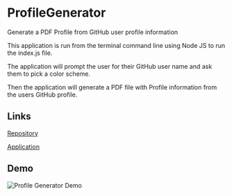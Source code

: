 # ProfileGenerator

Generate a PDF Profile from GitHub user profile information

This application is run from the terminal command line using Node JS
to run the index.js file.

The application will prompt the user for their GitHub user name and ask
them to pick a color scheme.

Then the application will generate a PDF file with Profile information
from the users GitHub profile.


## Links

[Repository](https://github.com/CodeMaster-jab/ProfileGenerator)

[Application](https://codemaster-jab.github.io/ProfileGenerator/)

## Demo

![Profile Generator Demo](demo.gif)